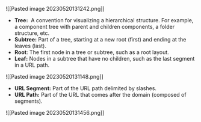 ![[Pasted image 20230520131242.png]]
-   **Tree:** 
A convention for visualizing a hierarchical structure. For example, a component tree with parent and children components, a folder structure, etc.
-   **Subtree:**
Part of a tree, starting at a new root (first) and ending at the leaves (last).
-   **Root**:
The first node in a tree or subtree, such as a root layout.
-   **Leaf:**
Nodes in a subtree that have no children, such as the last segment in a URL path.


![[Pasted image 20230520131148.png]]
-   **URL Segment:** Part of the URL path delimited by slashes.
-   **URL Path:** Part of the URL that comes after the domain (composed of segments).

![[Pasted image 20230520131456.png]]

